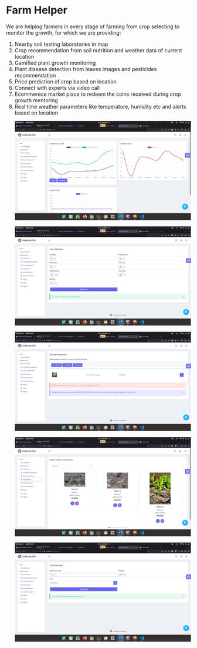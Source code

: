 # Farm Helper
We are helping farmers in every stage of farming from crop selecting to monitor the growth, for which we are providing:
<ol>
<li>Nearby soil testing laboratories in map</li>
<li>Crop recommendation from soil nutrition and weather data of current location </li>
<li>Gamified plant growth monitoring</li>
<li>Plant disease detection from leaves images and pesticides recommendation</li>
<li>Price prediction of crop based on location</li>
<li>Connect with experts via video call</li>
<li>Ecommerece market place to redeem the coins received during crop growth mentoring</li>
<li>Real time weather parameters like temperature, humidity etc and alerts based on location</li>


![Pic 1](pics/pic1.png)

![Pic 2](pics/pic2.png)

![Pic 3](pics/pic3.png)

![Pic 4](pics/pic4.png)
  
![Pic 5](pics/pic5.png)
